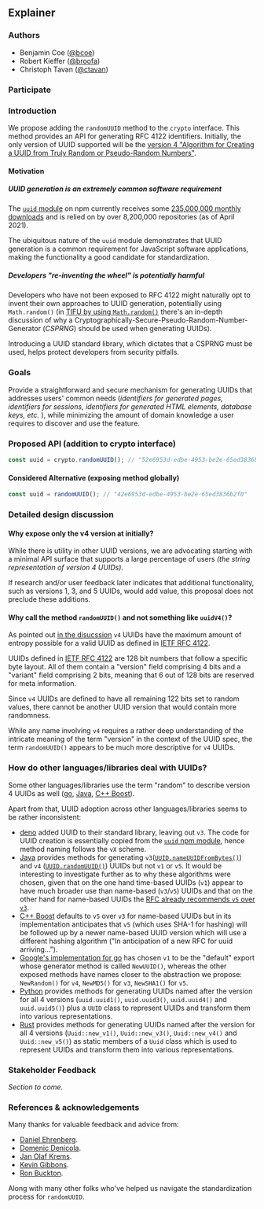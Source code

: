 ## Explainer

### Authors

- Benjamin Coe ([@bcoe](https://github.com/bcoe))
- Robert Kieffer ([@broofa](https://github.com/broofa))
- Christoph Tavan ([@ctavan](https://github.com/ctavan))

### Participate

### Introduction

We propose adding the `randomUUID` method to the `crypto` interface. This method
provides an API for generating RFC 4122 identifiers. Initially, the only
version of UUID supported will be the [version 4 "Algorithm for Creating a UUID from Truly Random or Pseudo-Random Numbers"](https://tools.ietf.org/html/rfc4122#section-4.4).

#### Motivation

##### UUID generation is an extremely common software requirement

The [`uuid` module](https://www.npmjs.com/package/uuid) on npm currently receives some
[235,000,000 monthly downloads](https://npm-stat.com/charts.html?package=uuid) and is relied on by over 8,200,000 repositories (as of April 2021).

The ubiquitous nature of the `uuid` module demonstrates that UUID generation is a common
requirement for JavaScript software applications, making the functionality a good candidate for standardization.

##### Developers "re-inventing the wheel" is potentially harmful

Developers who have not been exposed to RFC 4122 might naturally opt to invent their own approaches
to UUID generation, potentially using `Math.random()` (in [TIFU by using `Math.random()`][tifu]
there's an in-depth discussion of why a Cryptographically-Secure-Pseudo-Random-Number-Generator
(_CSPRNG_) should be used when generating UUIDs).

Introducing a UUID standard library, which dictates that a CSPRNG must be used, helps protect
developers from security pitfalls.

### Goals

Provide a straightforward and secure mechanism for generating UUIDs that 
addresses users' common needs (_identifiers for generated pages, identifiers for sessions,
identifiers for generated HTML elements, database keys, etc._ ), while
minimizing the amount of domain knowledge a user requires to discover and
use the feature.

### Proposed API (addition to crypto interface)

```js
const uuid = crypto.randomUUID(); // "52e6953d-edbe-4953-be2e-65ed3836b2f0"
```

#### Considered Alternative (exposing method globally)

```js
const uuid = randomUUID(); // "42e6953d-edbe-4953-be2e-65ed3836b2f0"
```

### Detailed design discussion

#### Why expose only the v4 version at initially?

While there is utility in other UUID versions, we are advocating starting with a minimal API
surface that supports a large percentage of users _(the string representation of version 4 UUIDs)._

If research and/or user feedback later indicates that additional functionality, such as versions 1, 3, and 5 UUIDs, would add value, this proposal does not preclude these additions.

#### Why call the method `randomUUID()` and not something like `uuidV4()`?

As pointed out [in the disucssion](https://github.com/tc39/proposal-uuid/issues/3#issuecomment-544173041) `v4`
UUIDs have the maximum amount of entropy possible for a valid UUID as defined in [IETF RFC
4122][rfc-4122].

UUIDs defined in [IETF RFC 4122][rfc-4122] are 128 bit numbers that follow a specific byte layout. All of them contain a "version" field comprising 4 bits and a "variant" field comprising 2 bits, meaning that 6 out of 128 bits are reserved for meta information.

Since `v4` UUIDs are defined to have all remaining 122 bits set to random values, there cannot be another UUID version that would contain more randomness.

While any name involving `v4` requires a rather deep understanding of the intricate meaning of the term "version" in the context of the UUID spec, the term `randomUUID()` appears to be much more descriptive for `v4` UUIDs.

### How do other languages/libraries deal with UUIDs?

Some other languages/libraries use the term "random" to describe version 4 UUIDs as well
([go](https://godoc.org/github.com/google/uuid#NewRandom),
[Java](<https://docs.oracle.com/javase/10/docs/api/java/util/UUID.html#randomUUID()>),
[C++ Boost](https://www.boost.org/doc/libs/1_71_0/boost/uuid/random_generator.hpp)).

Apart from that, UUID adoption across other languages/libraries seems to be rather inconsistent:

- [deno](https://github.com/denoland/deno/tree/master/std/uuid) added UUID to their standard
  library, leaving out `v3`. The code for UUID creation is essentially copied from the
  [`uuid` npm module](https://github.com/uuidjs/uuid), hence method naming follows the `vX` scheme.
- [Java](https://docs.oracle.com/javase/10/docs/api/java/util/UUID.html) provides methods for
  generating
  `v3`([`UUID.nameUUIDFromBytes()`](<https://docs.oracle.com/javase/10/docs/api/java/util/UUID.html#nameUUIDFromBytes(byte%5B%5D)>))
  and `v4`
  ([`UUID.randomUUID()`](<https://docs.oracle.com/javase/10/docs/api/java/util/UUID.html#randomUUID()>))
  UUIDs but not `v1` or `v5`. It would be interesting to investigate further as to why these
  algorithms were chosen, given that on the one hand time-based UUIDs (`v1`) appear to have much
  broader use than name-based (`v3`/`v5`) UUIDs and that on the other hand for name-based UUIDs the
  [RFC already recommends `v5` over `v3`](https://tools.ietf.org/html/rfc4122#section-4.3).
- [C++ Boost](https://www.boost.org/doc/libs/1_71_0/libs/uuid/doc/uuid.html#boost/uuid/name_generator.hpp)
  defaults to `v5` over `v3` for name-based UUIDs but in its implementation anticipates that `v5`
  (which uses SHA-1 for hashing) will be followed up by a newer name-based UUID version which will
  use a different hashing algorithm ("In anticipation of a new RFC for uuid arriving…").
- [Google's implementation for go](https://godoc.org/github.com/google/uuid#NewUUID) has chosen
  `v1` to be the "default" export whose generator method is called `NewUUID()`, whereas the other
  exposed methods have names closer to the abstraction we propose: `NewRandom()` for `v4`,
  `NewMD5()` for `v3`, `NewSHA1()` for `v5`.
- [Python](https://docs.python.org/3/library/uuid.html) provides methods for generating UUIDs named
  after the version for all 4 versions (`uuid.uuid1()`, `uuid.uuid3()`, `uuid.uuid4()` and
  `uuid.uuid5()`) plus a `UUID` class to represent UUIDs and transform them into various
  representations.
- [Rust](https://docs.rs/uuid/latest/uuid/) provides methods for generating UUIDs named after the
  version for all 4 versions (`Uuid::new_v1()`, `Uuid::new_v3()`, `Uuid::new_v4()` and
  `Uuid::new_v5()`) as static members of a `Uuid` class which is used to represent UUIDs and
  transform them into various representations.

### Stakeholder Feedback

_Section to come._

### References & acknowledgements

Many thanks for valuable feedback and advice from:

* [Daniel Ehrenberg](https://github.com/littledan).
* [Domenic Denicola](https://github.com/domenic).
* [Jan Olaf Krems](https://github.com/jkrems).
* [Kevin Gibbons](https://github.com/bakkot).
* [Ron Buckton](https://github.com/rbuckton).

Along with many other folks who've helped us navigate the standardization
process for `randomUUID`.

[rfc-4122]: https://tools.ietf.org/html/rfc4122
[tifu]: https://medium.com/@betable/tifu-by-using-math-random-f1c308c4fd9d
